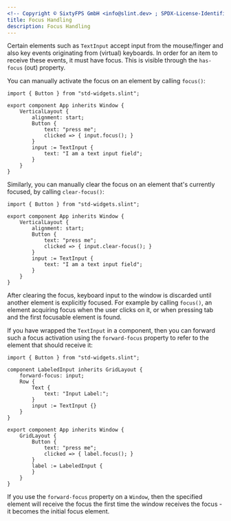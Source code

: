 ```yaml
---
<!-- Copyright © SixtyFPS GmbH <info@slint.dev> ; SPDX-License-Identifier: MIT -->
title: Focus Handling
description: Focus Handling
---
```


Certain elements such as `TextInput` accept input from the mouse/finger and
also key events originating from (virtual) keyboards. In order for an item to receive
these events, it must have focus. This is visible through the `has-focus` (out) property.
<!-- (out)? -->
You can manually activate the focus on an element by calling `focus()`:

```slint
import { Button } from "std-widgets.slint";

export component App inherits Window {
    VerticalLayout {
        alignment: start;
        Button {
            text: "press me";
            clicked => { input.focus(); }
        }
        input := TextInput {
            text: "I am a text input field";
        }
    }
}
```

Similarly, you can manually clear the focus on an element that's currently focused, by calling `clear-focus()`:

```slint
import { Button } from "std-widgets.slint";

export component App inherits Window {
    VerticalLayout {
        alignment: start;
        Button {
            text: "press me";
            clicked => { input.clear-focus(); }
        }
        input := TextInput {
            text: "I am a text input field";
        }
    }
}
```

After clearing the focus, keyboard input to the window is discarded until another element is explicitly
focused. For example by calling `focus()`, an element acquiring focus when the user clicks on it, or when
pressing tab and the first focusable element is found.

If you have wrapped the `TextInput` in a component, then you can forward such a focus activation
using the `forward-focus` property to refer to the element that should receive it:

```slint
import { Button } from "std-widgets.slint";

component LabeledInput inherits GridLayout {
    forward-focus: input;
    Row {
        Text {
            text: "Input Label:";
        }
        input := TextInput {}
    }
}

export component App inherits Window {
    GridLayout {
        Button {
            text: "press me";
            clicked => { label.focus(); }
        }
        label := LabeledInput {
        }
    }
}
```

If you use the `forward-focus` property on a `Window`, then the specified element will receive
the focus the first time the window receives the focus - it becomes the initial focus element.
